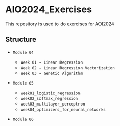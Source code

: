 # AIO2024_Exercises
This repository is used to do exercises for AOI2024

## Structure
- `Module 04`
  - `Week 01 - Linear Regression`
  - `Week 02 - Linear Regression Vectorization`
  - `Week 03 - Genetic Algorithm`

- `Module 05`
  - `week01_logistic_regression`
  - `week02_softmax_regression`
  - `week03_multilayer_perceptron`
  - `week04_optimizers_for_neural_networks`

- `Module 06`
